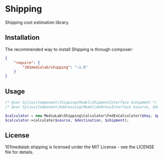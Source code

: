 # Shipping

Shipping cost estimation library.

## Installation

The recommended way to install Shipping is through composer:

```json
{
    "require": {
        "101medialab/shipping": "~1.0"
    }
}
```

## Usage

```php
/* @var Sylius\Component\Shipping\Model\ShipmentInterface $shipment */
/* @var Sylius\Component\Addressing\Model\AddressInterface $source, $destination */

$calculator = new MediaLab\Shipping\Calculator\FedExCalculator($key, $password, $accountNumber, $meterNumber);
$calculator->calculate($source, $destination, $shipment);
```

## License

101medialab shipping is licensed under the MIT License - see the LICENSE file for details.
